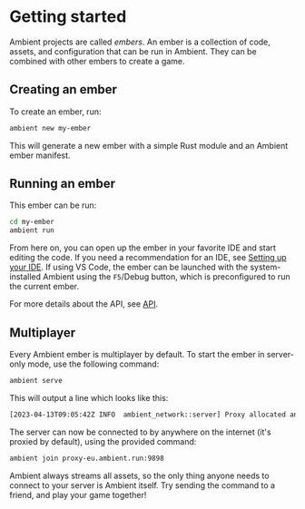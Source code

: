 # Getting started

Ambient projects are called _embers_. An ember is a collection of code, assets, and configuration that can be run in Ambient. They can be combined with other embers to create a game.

## Creating an ember

To create an ember, run:

```sh
ambient new my-ember
```

This will generate a new ember with a simple Rust module and an Ambient ember manifest.

## Running an ember

This ember can be run:

```sh
cd my-ember
ambient run
```

From here on, you can open up the ember in your favorite IDE and start editing the code. If you need a recommendation for an IDE, see [Setting up your IDE](./setting_up_ide.md). If using VS Code, the ember can be launched with the system-installed Ambient using the `F5`/Debug button, which is preconfigured to run the current ember.

For more details about the API, see [API](./api.md).

## Multiplayer

Every Ambient ember is multiplayer by default. To start the ember in server-only mode, use the following command:

```sh
ambient serve
```

This will output a line which looks like this:

```sh
[2023-04-13T09:05:42Z INFO  ambient_network::server] Proxy allocated an endpoint, use `ambient join proxy-eu.ambient.run:9898` to join
```

The server can now be connected to by anywhere on the internet (it's proxied by default), using the provided command:

```sh
ambient join proxy-eu.ambient.run:9898
```

Ambient always streams all assets, so the only thing anyone needs to connect to your server is Ambient itself. Try sending the command
to a friend, and play your game together!
